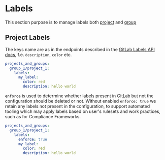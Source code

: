 # Labels

This section purpose is to manage labels both [project](https://docs.gitlab.com/ee/api/labels.html) and [group](https://docs.gitlab.com/ee/api/group_labels.html)

## Project Labels

The keys name are as in the endpoints described in the [GitLab Labels API docs](https://docs.gitlab.com/ee/api/labels.html), f.e. `description`, `color` etc.

```yaml
projects_and_groups:
  group_1/project_1:
    labels:
      my_label:
        color: red
        description: hello world
```

`enforce` is used to determine whether labels present in GitLab but not the configuration should be deleted or not. Without enabled `enforce: true` we retain any labels not present in the configuration, to support automated tooling which may apply labels based on user's rulesets and work practices, such as for Compliance Frameworks.

```yaml
projects_and_groups:
  group_1/project_1:
    labels:
      enforce: true
      my_label:
        color: red
        description: hello world
```
